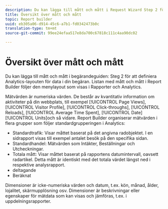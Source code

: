 ```yaml
---
description: Du kan lägga till mått och mått i Request Wizard Step 2 för att definiera analyslayouten för data i din begäran. Listan med mått och mått i Report Builder följer den menylayout som visas i Rapporter och Analytics.
title: Översikt över mått och mått
topic: Report builder
uuid: eb305a06-d914-45c6-a7b1-fd0342473b0c
translation-type: tm+mt
source-git-commit: 99ee24efaa517e8da700c67818c111c4aa90dc02

---
```



# Översikt över mått och mått

Du kan lägga till mått och mått i begärandeguiden: Steg 2 för att definiera Analytics-layouten för data i din begäran. Listan med mått och mått i Report Builder följer den menylayout som visas i Rapporter och Analytics.

Mätvärden är numeriska värden. De består av kvantitativ information om aktiviteter på din webbplats, till exempel [!UICONTROL Page Views], [!UICONTROL Visitor Profile], [!UICONTROL Click-throughs], [!UICONTROL Reloads], [!UICONTROL Average Time Spent], [!UICONTROL Date][!UICONTROL Units]och så vidare. Report Builder organiserar mätvärden i flera grupper som följer standardgrupperingen i Analytics:

* Standardtrafik: Visar måttet baserat på det angivna radobjektet. I en sidrapport visas till exempel antalet besök på den specifika sidan.
* Standardhandel: Mätvärden som Intäkter, Beställningar och Utcheckningar.
* Totala mått: Visar måttet baserat på rapportens datumintervall, oavsett radartikel. Detta mått är identiskt med det totala värdet längst ned i respektive analysrapport.
* deltagande
* Beräknat

Dimensioner är icke-numeriska värden och datum, t.ex. kön, månad, ålder, lojalitet, skärmupplösning osv. Dimensioner är beskrivningar eller egenskaper för mätdata som kan visas och jämföras, t.ex. i uppdelningsrapporter.
